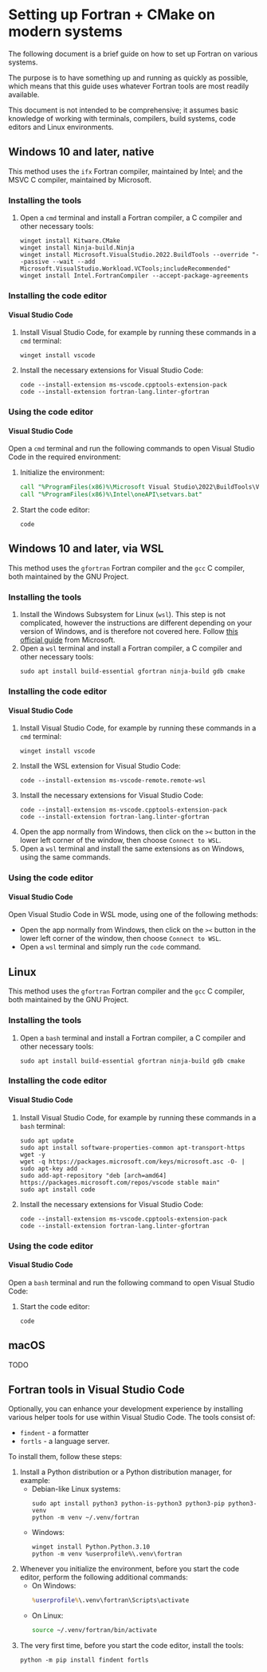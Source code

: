 # Setting up Fortran + CMake on modern systems

The following document is a brief guide on how to set up Fortran on various systems.

The purpose is to have something up and running as quickly as possible, which means that
this guide uses whatever Fortran tools are most readily available.

This document is not intended to be comprehensive; it assumes basic knowledge of working
with terminals, compilers, build systems, code editors and Linux environments.

## Windows 10 and later, native

This method uses the `ifx` Fortran compiler, maintained by Intel; and the MSVC C compiler, maintained by Microsoft.

### Installing the tools

1.  Open a `cmd` terminal and install a Fortran compiler, a C compiler and other necessary tools:
    ```
    winget install Kitware.CMake
    winget install Ninja-build.Ninja
    winget install Microsoft.VisualStudio.2022.BuildTools --override "--passive --wait --add Microsoft.VisualStudio.Workload.VCTools;includeRecommended"
    winget install Intel.FortranCompiler --accept-package-agreements
    ```

### Installing the code editor

#### Visual Studio Code

1.  Install Visual Studio Code, for example by running these commands in a `cmd` terminal:
    ```
    winget install vscode
    ```
1.  Install the necessary extensions for Visual Studio Code:
    ```
    code --install-extension ms-vscode.cpptools-extension-pack
    code --install-extension fortran-lang.linter-gfortran
    ```

### Using the code editor

#### Visual Studio Code

Open a `cmd` terminal and run the following commands to open Visual Studio Code in the required environment:

1.  Initialize the environment:
    ```bat
    call "%ProgramFiles(x86)%\Microsoft Visual Studio\2022\BuildTools\VC\Auxiliary\Build\vcvars64.bat"
    call "%ProgramFiles(x86)%\Intel\oneAPI\setvars.bat"
    ```
1.  Start the code editor:
    ```
    code
    ```

## Windows 10 and later, via WSL

This method uses the `gfortran` Fortran compiler and the `gcc` C compiler, both maintained by the GNU Project.

### Installing the tools

1.  Install the Windows Subsystem for Linux (`wsl`). This step is not complicated,
    however the instructions are different depending on your version of Windows,
    and is therefore not covered here. Follow
    [this official guide](https://learn.microsoft.com/en-us/windows/wsl/install)
    from Microsoft.
1.  Open a `wsl` terminal and install a Fortran compiler, a C compiler and other necessary tools:
    ```
    sudo apt install build-essential gfortran ninja-build gdb cmake
    ```
### Installing the code editor

#### Visual Studio Code

1.  Install Visual Studio Code, for example by running these commands in a `cmd` terminal:
    ```
    winget install vscode
    ```
1.  Install the WSL extension for Visual Studio Code:
    ```
    code --install-extension ms-vscode-remote.remote-wsl
    ```
1.  Install the necessary extensions for Visual Studio Code:
    ```
    code --install-extension ms-vscode.cpptools-extension-pack
    code --install-extension fortran-lang.linter-gfortran
    ```
1.  Open the app normally from Windows, then click on the `><` button in the lower left
    corner of the window, then choose `Connect to WSL`.
1.  Open a `wsl` terminal and install the same extensions as on Windows, using the same commands.

### Using the code editor

#### Visual Studio Code

Open Visual Studio Code in WSL mode, using one of the following methods:

-   Open the app normally from Windows, then click on the `><` button in the lower left
    corner of the window, then choose `Connect to WSL`.
-   Open a `wsl` terminal and simply run the `code` command.

## Linux

This method uses the `gfortran` Fortran compiler and the `gcc` C compiler, both maintained by the GNU Project.

### Installing the tools

1.  Open a `bash` terminal and install a Fortran compiler, a C compiler and other necessary tools:
    ```
    sudo apt install build-essential gfortran ninja-build gdb cmake
    ```
### Installing the code editor

#### Visual Studio Code

1.  Install Visual Studio Code, for example by running these commands in a `bash` terminal:
    ```
    sudo apt update
    sudo apt install software-properties-common apt-transport-https wget -y
    wget -q https://packages.microsoft.com/keys/microsoft.asc -O- | sudo apt-key add -
    sudo add-apt-repository "deb [arch=amd64] https://packages.microsoft.com/repos/vscode stable main"
    sudo apt install code
    ```
1.  Install the necessary extensions for Visual Studio Code:
    ```
    code --install-extension ms-vscode.cpptools-extension-pack
    code --install-extension fortran-lang.linter-gfortran
    ```

### Using the code editor

#### Visual Studio Code

Open a `bash` terminal and run the following command to open Visual Studio Code:

1.  Start the code editor:
    ```
    code
    ```

## macOS

TODO

## Fortran tools in Visual Studio Code

Optionally, you can enhance your development experience by installing various helper tools for use within Visual Studio Code.
The tools consist of:

-   `findent` - a formatter
-   `fortls` - a language server.

To install them, follow these steps:

1.  Install a Python distribution or a Python distribution manager, for example:
    -   Debian-like Linux systems:
        ```
        sudo apt install python3 python-is-python3 python3-pip python3-venv
        python -m venv ~/.venv/fortran
        ```
    -   Windows:
        ```
        winget install Python.Python.3.10
        python -m venv %userprofile%\.venv\fortran
        ```
1.  Whenever you initialize the environment, before you start the code editor, perform the following additional commands:
    -   On Windows:
        ```bat
        %userprofile%\.venv\fortran\Scripts\activate
        ```
    -   On Linux:
        ```sh
        source ~/.venv/fortran/bin/activate
        ```
1.  The very first time, before you start the code editor, install the tools:
    ```
    python -m pip install findent fortls
    ```
